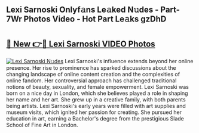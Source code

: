 ## Lexi Sarnoski Onlyf𝚊ns Le𝚊ked N𝚞des - Part-7Wr Photos Video - Hot Part Le𝚊ks gzDhD

# <h2><a href="http://ab68784.deff.icu/?id=Lexi+Sarnoski">🔗 New 👉🔴 Lexi Sarnoski VIDEO Photos</a></h2>

[![Lexi Sarnoski N𝚞des](https://i.imgur.com/rIISA9y.gif)](http://ab68784.deff.icu/?id=Lexi+Sarnoski)
Lexi Sarnoski's influence extends beyond her online presence. Her rise to prominence has sparked discussions about the changing landscape of online content creation and the complexities of online fandom. Her controversial approach has challenged traditional notions of beauty, sexuality, and female empowerment. Lexi Sarnoski was born on a nice day in London, which she believes played a role in shaping her name and her art. She grew up in a creative family, with both parents being artists. Lexi Sarnoski's early years were filled with art supplies and museum visits, which ignited her passion for creating. She pursued her education in art, earning a Bachelor's degree from the prestigious Slade School of Fine Art in London.
